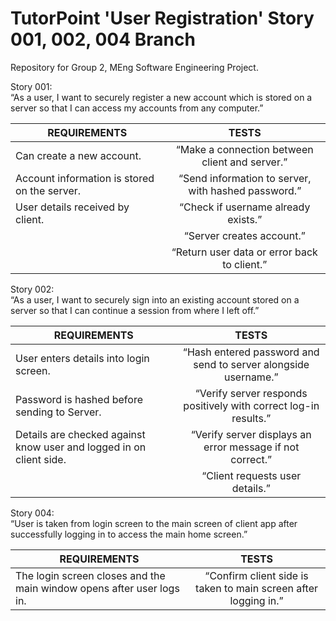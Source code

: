 # TutorPoint 'User Registration' Story 001, 002, 004 Branch
Repository for Group 2, MEng Software Engineering Project.

Story 001:  
“As a user, I want to securely register a new account which is stored on a server so that I can access my accounts from any computer.”

| REQUIREMENTS        | TESTS         |
| --------------------|:-------------:|
| Can create a new account.          |“Make a connection between client and server.”|
| Account information is stored on the server.          |“Send information to server, with hashed password.”|
| User details received by client.      |“Check if username already exists.”| 
| |“Server creates account.”| 
| |“Return user data or error back to client.”| 

Story 002:  
“As a user, I want to securely sign into an existing account stored on a server so that I can continue a session from where I left off.”

| REQUIREMENTS        | TESTS         |
| --------------------|:-------------:|
| User enters details into login screen.          |“Hash entered password and send to server alongside username.”|
| Password is hashed before sending to Server.         |“Verify server responds positively with correct log-in results.”|
| Details are checked against know user and logged in on client side. |“Verify server displays an error message if not correct.”| 
| |“Client requests user details.”| 

Story 004:  
“User is taken from login screen to the main screen of client app after successfully logging in to access the main home screen.”

| REQUIREMENTS        | TESTS         |
| --------------------|:-------------:|
| The login screen closes and the main window opens after user logs in.  |“Confirm client side is taken to main screen after logging in.”|

